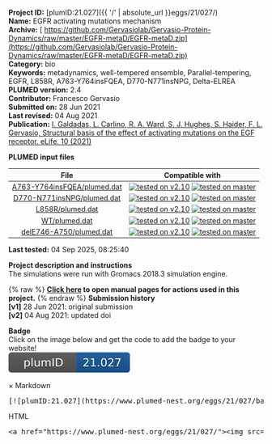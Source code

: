 **Project ID:** [plumID:21.027]({{ '/' | absolute_url }}eggs/21/027/)  
**Name:**  EGFR activating mutations mechanism  
**Archive:** [ https://github.com/Gervasiolab/Gervasio-Protein-Dynamics/raw/master/EGFR-metaD/EGFR-metaD.zip](https://github.com/Gervasiolab/Gervasio-Protein-Dynamics/raw/master/EGFR-metaD/EGFR-metaD.zip)  
**Category:**  bio  
**Keywords:**  metadynamics, well-tempered ensemble, Parallel-tempering, EGFR, L858R, A763-Y764insFQEA, D770-N771insNPG, Delta-ELREA  
**PLUMED version:**  2.4  
**Contributor:**  Francesco Gervasio  
**Submitted on:** 28 Jun 2021  
**Last revised:** 04 Aug 2021  
**Publication:** [I. Galdadas, L. Carlino, R. A. Ward, S. J. Hughes, S. Haider, F. L. Gervasio, Structural basis of the effect of activating mutations on the EGF receptor. eLife. 10 (2021)](http://dx.doi.org/10.7554/eLife.65824)  
  
**PLUMED input files**  
  
| File     | Compatible with |  
|:--------:|:--------:|  
| [A763-Y764insFQEA/plumed.dat](./data/A763-Y764insFQEA/plumed.dat.md) |  [![tested on v2.10](https://img.shields.io/badge/v2.10-passing-green.svg)](data/A763-Y764insFQEA/plumed.dat.plumed.stderr) [![tested on master](https://img.shields.io/badge/master-passing-green.svg)](data/A763-Y764insFQEA/plumed.dat.plumed_master.stderr) |  
| [D770-N771insNPG/plumed.dat](./data/D770-N771insNPG/plumed.dat.md) |  [![tested on v2.10](https://img.shields.io/badge/v2.10-passing-green.svg)](data/D770-N771insNPG/plumed.dat.plumed.stderr) [![tested on master](https://img.shields.io/badge/master-passing-green.svg)](data/D770-N771insNPG/plumed.dat.plumed_master.stderr) |  
| [L858R/plumed.dat](./data/L858R/plumed.dat.md) |  [![tested on v2.10](https://img.shields.io/badge/v2.10-passing-green.svg)](data/L858R/plumed.dat.plumed.stderr) [![tested on master](https://img.shields.io/badge/master-passing-green.svg)](data/L858R/plumed.dat.plumed_master.stderr) |  
| [WT/plumed.dat](./data/WT/plumed.dat.md) |  [![tested on v2.10](https://img.shields.io/badge/v2.10-passing-green.svg)](data/WT/plumed.dat.plumed.stderr) [![tested on master](https://img.shields.io/badge/master-passing-green.svg)](data/WT/plumed.dat.plumed_master.stderr) |  
| [delE746-A750/plumed.dat](./data/delE746-A750/plumed.dat.md) |  [![tested on v2.10](https://img.shields.io/badge/v2.10-passing-green.svg)](data/delE746-A750/plumed.dat.plumed.stderr) [![tested on master](https://img.shields.io/badge/master-passing-green.svg)](data/delE746-A750/plumed.dat.plumed_master.stderr) |  
  
**Last tested:**  04 Sep 2025, 08:25:40
  
**Project description and instructions**  
The simulations were run with Gromacs 2018.3 simulation engine. 

  
{% raw %}
<b><a href="https://www.plumed.org/doc-master/user-doc/html/actionlist/?actions=MATHEVAL,LOWER_WALLS,ENERGY,WHOLEMOLECULES,DISTANCE,METAD,PRINT,ALPHARMSD,INCLUDE,MOLINFO,CONTACTMAP,UPPER_WALLS" target="_blank">Click here</a> to open manual pages for actions used in this project.</b>
{% endraw %}
**Submission history**  
**[v1]** 28 Jun 2021: original submission  
**[v2]** 04 Aug 2021: updated doi  
  
**Badge**  
Click on the image below and get the code to add the badge to your website!  
<img src="./badge.svg" alt="plumeDnest:21.027" id="myBtn" class="badge">
<div id="myModal" class="modal">
  <div class="modal-content">
    <span class="close">&times;</span>
    Markdown<pre>[![plumID:21.027](https://www.plumed-nest.org/eggs/21/027/badge.svg)](https://www.plumed-nest.org/eggs/21/027/)</pre>
    HTML<pre>&lt;a href="https://www.plumed-nest.org/eggs/21/027/"&gt;&lt;img src="https://www.plumed-nest.org/eggs/21/027/badge.svg" alt="plumID:21.027"&gt;&lt;/a&gt;</pre>
  </div>
</div>
